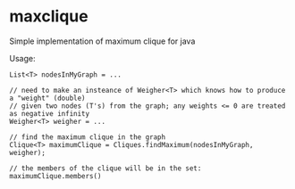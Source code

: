 maxclique
=========

Simple implementation of maximum clique for java

Usage:
````
List<T> nodesInMyGraph = ...

// need to make an insteance of Weigher<T> which knows how to produce a "weight" (double)
// given two nodes (T's) from the graph; any weights <= 0 are treated as negative infinity
Weigher<T> weigher = ...

// find the maximum clique in the graph
Clique<T> maximumClique = Cliques.findMaximum(nodesInMyGraph, weigher);

// the members of the clique will be in the set: maximumClique.members()
````